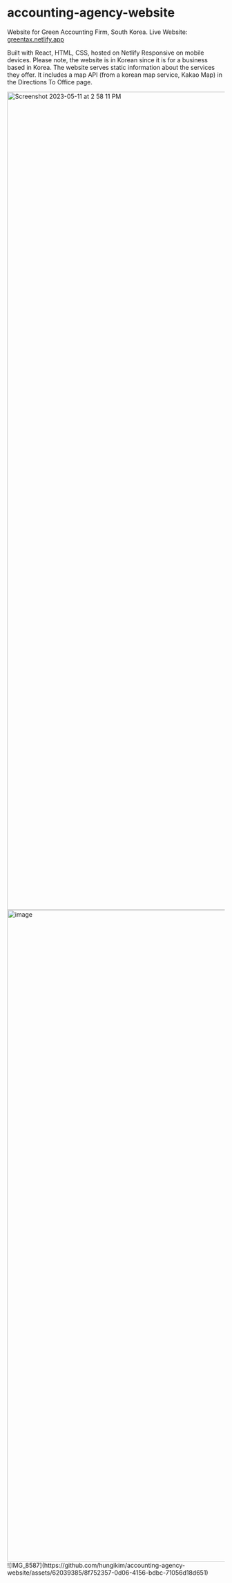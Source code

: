 # accounting-agency-website

Website for Green Accounting Firm, South Korea.
Live Website: <a href="https://greentax.netlify.app" target="_blank">greentax.netlify.app</a>

Built with React, HTML, CSS, hosted on Netlify
Responsive on mobile devices.
Please note, the website is in Korean since it is for a business based in Korea.
The website serves static information about the services they offer.
It includes a map API (from a korean map service, Kakao Map) in the Directions To Office page.

<img width="1892" alt="Screenshot 2023-05-11 at 2 58 11 PM" src="https://github.com/hungikim/accounting-agency-website/assets/62039385/50daeed0-d0a6-4935-956c-9b4e250baca4">
<img width="1507" alt="image" src="https://github.com/hungikim/accounting-agency-website/assets/62039385/c6805d2d-2628-4642-9127-443d2463d6c8">
![IMG_8587](https://github.com/hungikim/accounting-agency-website/assets/62039385/8f752357-0d06-4156-bdbc-71056d18d651)

